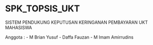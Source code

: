 # SPK_TOPSIS_UKT 

SISTEM PENDUKUNG KEPUTUSAN KERINGANAN PEMBAYARAN UKT MAHASISWA

Anggota : - M Brian Yusuf
          - Daffa Fauzan
          - M Imam Amirrudins
